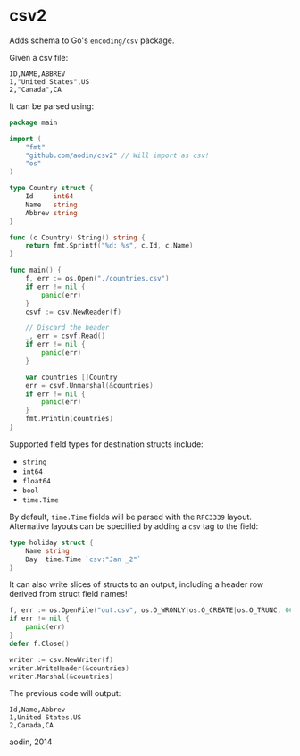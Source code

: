 csv2
====

Adds schema to Go's `encoding/csv` package.

Given a csv file:

    ID,NAME,ABBREV
    1,"United States",US
    2,"Canada",CA

It can be parsed using:

```go
package main

import (
    "fmt"
    "github.com/aodin/csv2" // Will import as csv!
    "os"
)

type Country struct {
    Id     int64
    Name   string
    Abbrev string
}

func (c Country) String() string {
    return fmt.Sprintf("%d: %s", c.Id, c.Name)
}

func main() {
    f, err := os.Open("./countries.csv")
    if err != nil {
        panic(err)
    }
    csvf := csv.NewReader(f)

    // Discard the header
    _, err = csvf.Read()
    if err != nil {
        panic(err)
    }

    var countries []Country
    err = csvf.Unmarshal(&countries)
    if err != nil {
        panic(err)
    }
    fmt.Println(countries)
}
```

Supported field types for destination structs include:
* `string`
* `int64`
* `float64`
* `bool`
* `time.Time`

By default, `time.Time` fields will be parsed with the `RFC3339` layout. Alternative layouts can be specified by adding a `csv` tag to the field:

```go
type holiday struct {
    Name string
    Day  time.Time `csv:"Jan _2"`
}
```

It can also write slices of structs to an output, including a header row derived from struct field names!

```go
f, err := os.OpenFile("out.csv", os.O_WRONLY|os.O_CREATE|os.O_TRUNC, 0644)
if err != nil {
    panic(err)
}
defer f.Close()

writer := csv.NewWriter(f)
writer.WriteHeader(&countries)
writer.Marshal(&countries)
```

The previous code will output:

    Id,Name,Abbrev
    1,United States,US
    2,Canada,CA

aodin, 2014

